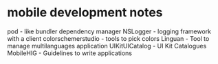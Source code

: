 mobile development notes 
========================

pod - like bundler dependency manager
NSLogger - logging framework with a client 
colorschemerstudio - tools to pick colors 
Linguan - Tool to manage multilanguages application
UIKitUICatalog - UI Kit Catalogues
MobileHIG - Guidelines to write applications
